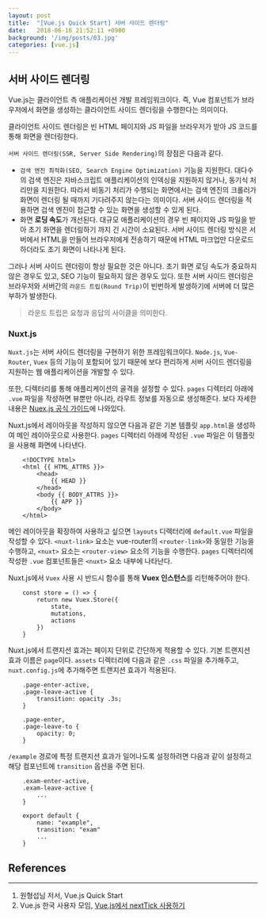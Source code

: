 ```yaml
---
layout: post
title:  "[Vue.js Quick Start] 서버 사이드 렌더링"
date:   2018-06-16 21:52:11 +0900
background: '/img/posts/03.jpg'
categories: [vue.js]
---
```

## 서버 사이드 렌더링
Vue.js는 클라이언트 측 애플리케이션 개발 프레임워크이다. 즉, Vue 컴포넌트가 브라우저에서 화면을 생성하는 클라이언트 사이드 렌더링을 수행한다는 의미이다.

클라이언트 사이드 렌더링은 빈 HTML 페이지와 JS 파일을 브라우저가 받아 JS 코드를 통해 화면을 렌더링한다.

`서버 사이드 렌더링(SSR, Server Side Rendering)`의 장점은 다음과 같다.
- `검색 엔진 최적화(SEO, Search Engine Optimization)` 기능을 지원한다. 대다수의 검색 엔진은 자바스크립트 애플리케이션의 인덱싱을 지원하지
않거나, 동기식 처리만을 지원한다. 따라서 비동기 처리가 수행되는 화면에서는 검색 엔진의 크롤러가 화면이 렌더링 될 때까지 기다려주지 않는다는 의미이다.
서버 사이드 렌더링을 적용하면 검색 엔진이 접근할 수 있는 화면을 생성할 수 있게 된다.
- 화면 **로딩 속도**가 개선된다. 대규모 애플리케이션의 경우 빈 페이지와 JS 파일을 받아 초기 화면을 렌더링하기 까지 긴 시간이 소요된다.
서버 사이드 렌더링 방식은 서버에서 HTML을 만들어 브라우저에게 전송하기 때문에 HTML 마크업만 다운로드하더라도 초기 화면이 나타나게 된다.

그러나 서버 사이드 렌더링이 항상 필요한 것은 아니다. 초기 화면 로딩 속도가 중요하지 않은 경우도 있고, SEO 기능이 필요하지 않은 경우도 있다.
또한 서버 사이드 렌더링은 브라우저와 서버간의 `라운드 트립(Round Trip)`이 빈번하게 발생하기에 서버에 더 많은 부하가 발생한다.
> 라운드 트립은 요청과 응답의 사이클을 의미한다.

### Nuxt.js
`Nuxt.js`는 서버 사이드 렌더링을 구현하기 위한 프레임워크이다. `Node.js`, `Vue-Router`, `Vuex` 등의 기능이 포함되어 있기 때문에 보다 편리하게
서버 사이드 렌더링을 지원하는 웹 애플리케이션을 개발할 수 있다.

또한, 디렉터리를 통해 애플리케이션의 골격을 설정할 수 있다. `pages` 디렉터리 아래에 `.vue` 파일을 작성하면 뷰뿐만 아니라, 라우트 정보를 자동으로 생성해준다.
보다 자세한 내용은 [Nuex.js 공식 가이드](https://ko.nuxtjs.org/guide/directory-structure)에 나와있다.

Nuxt.js에서 레이아웃을 작성하지 않으면 다음과 같은 기본 템플릿 `app.html`을 생성하여 메인 레이아웃으로 사용한다.
`pages` 디렉터리 아래에 작성된 `.vue` 파일은 이 템플릿을 사용해 화면에 나타낸다.
~~~
    <!DOCTYPE html>
    <html {{ HTML_ATTRS }}>
        <head>
            {{ HEAD }}
        </head>
        <body {{ BODY_ATTRS }}>
            {{ APP }}
        </body>
    </html>
~~~

메인 레이아웃을 확장하여 사용하고 싶으면 `layouts` 디렉터리에 `default.vue` 파일을 작성할 수 있다.
`<nuxt-link>` 요소는 vue-router의 `<router-link>`와 동일한 기능을 수행하고, `<nuxt>` 요소는 `<router-view>` 요소의 기능을 수행한다.
`pages` 디렉터리에 작성한 `.vue` 컴포넌트들은 `<nuxt>` 요소 내부에 나타난다.

Nuxt.js에서 `Vuex` 사용 시 반드시 함수를 통해 **Vuex 인스턴스**를 리턴해주어야 한다.
~~~
    const store = () => {
        return new Vuex.Store({
            state,
            mutations,
            actions
        })
    }
~~~

Nuxt.js에서 트랜지션 효과는 페이지 단위로 간단하게 적용할 수 있다. 기본 트랜지션 효과 이름은 `page`이다.
`assets` 디렉터리에 다음과 같은 `.css` 파일을 추가해주고, `nuxt.config.js`에 추가해주면 트랜지션 효과가 적용된다.
~~~
    .page-enter-active,
    .page-leave-active {
        transition: opacity .3s;
    }
    
    .page-enter,
    .page-leave-to {
        opacity: 0;
    }
~~~

`/example` 경로에 특정 트랜지션 효과가 일어나도록 설정하려면 다음과 같이 설정하고 해당 컴포넌트에 `transition` 옵션을 주면 된다.
~~~
    .exam-enter-active,
    .exam-leave-active {
        ...
    }
~~~

~~~
    export default {
        name: "example",
        transition: "exam"
        ...
    }
~~~

## References
---
1. 원형섭님 저서, Vue.js Quick Start
2. Vue.js 한국 사용자 모임, [Vue.js에서 nextTick 사용하기](http://vuejs.kr/jekyll/update/2017/01/19/vuejs-nexttick-example/)